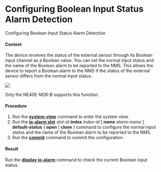 Configuring Boolean Input Status Alarm Detection
================================================

Configuring Boolean Input Status Alarm Detection

#### Context

The device receives the status of the external sensor through its Boolean input channel as a Boolean value. You can set the normal input status and the name of the Boolean alarm to be reported to the NMS. This allows the device to report a Boolean alarm to the NMS if the status of the external sensor differs from the normal input status.

![](../../../../public_sys-resources/note_3.0-en-us.png) 

Only the NE40E-M2K-B supports this function.



#### Procedure

1. Run the [**system-view**](cmdqueryname=system-view) command to enter the system view.
2. Run the [**io-alarm slot**](cmdqueryname=io-alarm+slot) *slot-id* **index** *index-id* [ **name** *alarm-name* ] **default-status** { **open** | **close** } command to configure the normal input status and the name of the Boolean alarm to be reported to the NMS.
3. Run the [**commit**](cmdqueryname=commit) command to commit the configuration.

#### Result

Run the [**display io-alarm**](cmdqueryname=display+io-alarm) command to check the current Boolean input status.